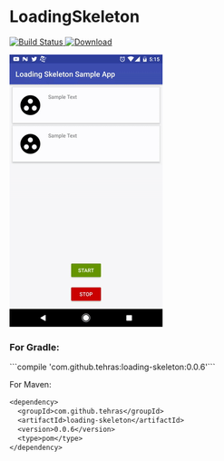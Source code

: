 # LoadingSkeleton
[![Build Status](https://travis-ci.org/tehras/LoadingSkeleton.svg?branch=master)](https://travis-ci.org/tehras/LoadingSkeleton)[ ![Download](https://api.bintray.com/packages/tehras/maven/loading-skeleton/images/download.svg) ](https://bintray.com/tehras/maven/loading-skeleton/_latestVersion)

![Demo GIF](/assets/demo_gif_small.gif "Demo GIF")

<h3>For Gradle:</h3>
```compile 'com.github.tehras:loading-skeleton:0.0.6'```

For Maven:
```
<dependency>
  <groupId>com.github.tehras</groupId>
  <artifactId>loading-skeleton</artifactId>
  <version>0.0.6</version>
  <type>pom</type>
</dependency>
```
